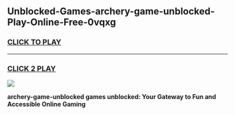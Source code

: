 
## Unblocked-Games-archery-game-unblocked-Play-Online-Free-0vqxg
<h3>
<a href="https://premium76.site?title=archery-game-unblocked&ref=26A">CLICK TO PLAY</a></h3>
<hr>

<h3>
<a href="https://premium76.site?title=archery-game-unblocked&ref=26A">CLICK 2 PLAY</a>
  
</h3>

<a href="https://premium76.site?title=archery-game-unblocked&ref=26A"><img src="https://clearcache.store/games.png"></a>


**archery-game-unblocked games unblocked: Your Gateway to Fun and Accessible Online Gaming**
